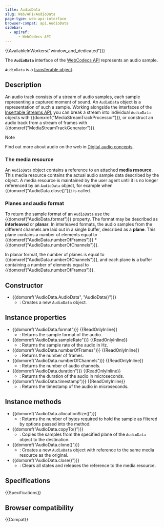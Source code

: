 ```yaml
---
title: AudioData
slug: Web/API/AudioData
page-type: web-api-interface
browser-compat: api.AudioData
sidebar:
  - apiref:
      - WebCodecs API
---
```


{{AvailableInWorkers("window_and_dedicated")}}

The **`AudioData`** interface of the [WebCodecs API](/en-US/docs/Web/API/WebCodecs_API) represents an audio sample.

`AudioData` is a [transferable object](/en-US/docs/Web/API/Web_Workers_API/Transferable_objects).

## Description

An audio track consists of a stream of audio samples, each sample representing a captured moment of sound. An `AudioData` object is a representation of such a sample. Working alongside the interfaces of the [Insertable Streams API](/en-US/docs/Web/API/Insertable_Streams_for_MediaStreamTrack_API), you can break a stream into individual `AudioData` objects with {{domxref("MediaStreamTrackProcessor")}}, or construct an audio track from a stream of frames with {{domxref("MediaStreamTrackGenerator")}}.

> [!NOTE]
> Find out more about audio on the web in [Digital audio concepts](/en-US/docs/Web/Media/Guides/Formats/Audio_concepts).

### The media resource

An `AudioData` object contains a reference to an attached **media resource**. This media resource contains the actual audio sample data described by the object. A media resource is maintained by the user agent until it is no longer referenced by an `AudioData` object, for example when {{domxref("AudioData.close()")}} is called.

### Planes and audio format

To return the sample format of an `AudioData` use the {{domxref("AudioData.format")}} property. The format may be described as **interleaved** or **planar**. In interleaved formats, the audio samples from the different channels are laid out in a single buffer, described as a **plane**. This plane contains a number of elements equal to {{domxref("AudioData.numberOfFrames")}} \* {{domxref("AudioData.numberOfChannels")}}.

In planar format, the number of planes is equal to {{domxref("AudioData.numberOfChannels")}}, and each plane is a buffer containing a number of elements equal to {{domxref("AudioData.numberOfFrames")}}.

## Constructor

- {{domxref("AudioData.AudioData", "AudioData()")}}
  - : Creates a new `AudioData` object.

## Instance properties

- {{domxref("AudioData.format")}} {{ReadOnlyInline}}
  - : Returns the sample format of the audio.
- {{domxref("AudioData.sampleRate")}} {{ReadOnlyInline}}
  - : Returns the sample rate of the audio in Hz.
- {{domxref("AudioData.numberOfFrames")}} {{ReadOnlyInline}}
  - : Returns the number of frames.
- {{domxref("AudioData.numberOfChannels")}} {{ReadOnlyInline}}
  - : Returns the number of audio channels.
- {{domxref("AudioData.duration")}} {{ReadOnlyInline}}
  - : Returns the duration of the audio in microseconds.
- {{domxref("AudioData.timestamp")}} {{ReadOnlyInline}}
  - : Returns the timestamp of the audio in microseconds.

## Instance methods

- {{domxref("AudioData.allocationSize()")}}
  - : Returns the number of bytes required to hold the sample as filtered by options passed into the method.
- {{domxref("AudioData.copyTo()")}}
  - : Copies the samples from the specified plane of the `AudioData` object to the destination.
- {{domxref("AudioData.clone()")}}
  - : Creates a new `AudioData` object with reference to the same media resource as the original.
- {{domxref("AudioData.close()")}}
  - : Clears all states and releases the reference to the media resource.

## Specifications

{{Specifications}}

## Browser compatibility

{{Compat}}

